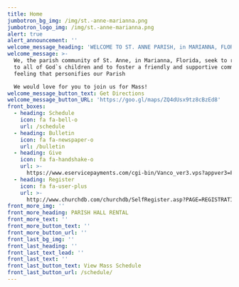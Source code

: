 ```yaml
---
title: Home
jumbotron_bg_img: /img/st.-anne-marianna.png
jumbotron_logo_img: /img/st.-anne-marianna.png
alert: true
alert_announcement: ''
welcome_message_heading: 'WELCOME TO ST. ANNE PARISH, in MARIANNA, FLORIDA'
welcome_message: >-
  We, the parish community of St. Anne, in Marianna, Florida, seek to reach out
  to all of God`s children and to foster a friendly and supportive community
  feeling that personifies our Parish

  We would love for you to join us for Mass!
welcome_message_button_text: Get Directions
welcome_message_button_URL: 'https://goo.gl/maps/ZQ4dUsx9tz8cBzEd8'
front_boxes:
  - heading: Schedule
    icon: fa fa-bell-o
    url: /schedule
  - heading: Bulletin
    icon: fa fa-newspaper-o
    url: /bulletin
  - heading: Give
    icon: fa fa-handshake-o
    url: >-
      https://www.eservicepayments.com/cgi-bin/Vanco_ver3.vps?appver3=Fi1giPL8kwX_Oe1AO50jRod7ox_ggHj-1nE2DhQWwd9EOVZpPcIw91FrYieK2rA42EvVVAEjqawDomKT1pboua3Z5izAVK-egcmiL9g01BE=&ver=3
  - heading: Register
    icon: fa fa-user-plus
    url: >-
      http://www.churchdb.com/churchdb/SelfRegister.asp?PAGE=REGISTRATION_PAGE&iOrgzKey=77&ddlSite=582
front_more_img: ''
front_more_heading: PARISH HALL RENTAL
front_more_text: ''
front_more_button_text: ''
front_more_button_url: ''
front_last_bg_img: ''
front_last_heading: ''
front_last_text_lead: ''
front_last_text: ''
front_last_button_text: View Mass Schedule
front_last_button_url: /schedule/
---
```


